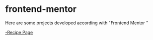 # frontend-mentor

Here are some projects developed according with "Frontend Mentor "

 <a href="https://caioatala.github.io/frontend-mentor/recipe-page/"> -Recipe Page </a>
